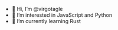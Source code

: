 - 👋 Hi, I’m @virgotagle
- 👀 I’m interested in JavaScript and Python
- 🌱 I’m currently learning Rust

<!---
virgotagle/virgotagle is a ✨ special ✨ repository because its `README.md` (this file) appears on your GitHub profile.
You can click the Preview link to take a look at your changes.
--->
